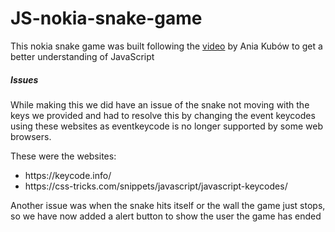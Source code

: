 # JS-nokia-snake-game

This nokia snake game was built following the <a href="https://www.youtube.com/watch?v=rui2tRRVtc0">video</a> by Ania Kubów to get a better understanding of JavaScript


<h5>Issues</h5>
While making this we did have an issue of the snake not moving with the keys we provided and had to resolve this by changing the event keycodes using these websites as eventkeycode is no longer supported by some web browsers.
<p>These were the websites:</p>
<ul>
<li>https://keycode.info/</li>
<li>https://css-tricks.com/snippets/javascript/javascript-keycodes/</li>
</ul>

Another issue was when the snake hits itself or the wall the game just stops, so we have now added a alert button to show the user the game has ended

